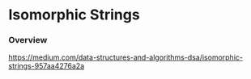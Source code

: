 # Isomorphic Strings

### Overview

https://medium.com/data-structures-and-algorithms-dsa/isomorphic-strings-957aa4276a2a
